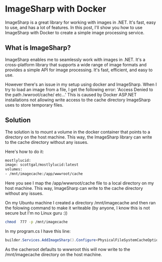# ImageSharp with Docker

<!--category-- Docker, ImageSharp -->

ImageSharp is a great library for working with images in .NET. It's fast, easy to use, and has a lot of features. In this post, I'll show you how to use ImageSharp with Docker to create a simple image processing service.

## What is ImageSharp?
ImageSharp enables me to seamlessly work with images in .NET. It's a cross-platform library that supports a wide range of image formats and provides a simple API for image processing. It's fast, efficient, and easy to use.

However there's an issue in my setup using docker and ImageSharp. When I try to load an image from a file, I get the following error:
'Access Denied to the path /wwroot/cache/ etc...'
This is caused by Docker ASP.NET installations not allowing write access to the cache directory ImageSharp uses to store temporary files.

## Solution
The solution is to mount a volume in the docker container that points to a directory on the host machine. This way, the ImageSharp library can write to the cache directory without any issues.

Here's how to do it:

```dockerfile
mostlylucid:
image: scottgal/mostlylucid:latest
volumes:
- /mnt/imagecache:/app/wwwroot/cache
```

Here you see I map the /app/wwwroot/cache file to a local directory on my host machine. This way, ImageSharp can write to the cache directory without any issues.

On my Ubuntu machine I created a directory /mnt/imagecache and then ran the folowing command to make it writeable (by anyone, I know this is not secure but I'm no Linux guru :))

```bash
chmod  777 -p /mnt/imagecache
```

In my program.cs I have this line:

```csharp
builder.Services.AddImageSharp().Configure<PhysicalFileSystemCacheOptions>(options => options.CacheFolder = "cache");
```
As the cacheroot defaults to wwwroot this will now write to the /mnt/imagecache directory on the host machine.